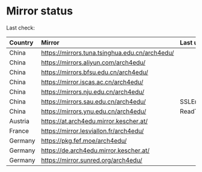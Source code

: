 <script src="./time.js"></script>
# Mirror status
Last check: <script type="text/javascript">localize(1686953790.8652298);</script>

|Country|Mirror|Last update|
|:------|:-----|:----------|
|China|https://mirrors.tuna.tsinghua.edu.cn/arch4edu/|<script type="text/javascript">localize(1686897190);</script>|
|China|https://mirrors.aliyun.com/arch4edu/|<script type="text/javascript">localize(1686897190);</script>|
|China|https://mirrors.bfsu.edu.cn/arch4edu/|<script type="text/javascript">localize(1686897190);</script>|
|China|https://mirror.iscas.ac.cn/arch4edu/|<script type="text/javascript">localize(1686940574);</script>|
|China|https://mirrors.nju.edu.cn/arch4edu/|<script type="text/javascript">localize(1686853840);</script>|
|China|https://mirrors.sau.edu.cn/arch4edu/|SSLError|
|China|https://mirrors.ynu.edu.cn/arch4edu/|ReadTimeout|
|Austria|https://at.arch4edu.mirror.kescher.at/|<script type="text/javascript">localize(1686897190);</script>|
|France|https://mirror.lesviallon.fr/arch4edu/|<script type="text/javascript">localize(1686897190);</script>|
|Germany|https://pkg.fef.moe/arch4edu/|<script type="text/javascript">localize(1686897190);</script>|
|Germany|https://de.arch4edu.mirror.kescher.at/|<script type="text/javascript">localize(1686897190);</script>|
|Germany|https://mirror.sunred.org/arch4edu/|<script type="text/javascript">localize(1686897190);</script>|

<script src="./tablefilter/tablefilter.js"></script>
<script src="./table.js"></script>